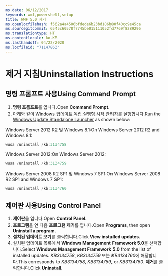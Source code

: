 ```yaml
---
ms.date: 06/12/2017
keywords: wmf,powershell,setup
title: WMF 5.0 제거
ms.openlocfilehash: f562a4a4506bfdede6b23bd186b80f40cc9e45ca
ms.sourcegitcommit: 6545c60578f7745be015111052fd7769f8289296
ms.translationtype: HT
ms.contentlocale: ko-KR
ms.lasthandoff: 04/22/2020
ms.locfileid: "71147863"
---
```

# <a name="uninstallation-instructions"></a><span data-ttu-id="b92df-103">제거 지침</span><span class="sxs-lookup"><span data-stu-id="b92df-103">Uninstallation Instructions</span></span>

## <a name="using-command-prompt"></a><span data-ttu-id="b92df-104">명령 프롬프트 사용</span><span class="sxs-lookup"><span data-stu-id="b92df-104">Using Command Prompt</span></span>

1. <span data-ttu-id="b92df-105">**명령 프롬프트**를 엽니다.</span><span class="sxs-lookup"><span data-stu-id="b92df-105">Open **Command Prompt.**</span></span>
2. <span data-ttu-id="b92df-106">아래와 같이 [Windows 업데이트 독립 실행형 시작 관리자](https://support.microsoft.com/en-us/kb/934307)를 실행합니다.</span><span class="sxs-lookup"><span data-stu-id="b92df-106">Run the [Windows Update Standalone Launcher](https://support.microsoft.com/en-us/kb/934307) as shown below:</span></span>

<span data-ttu-id="b92df-107">Windows Server 2012 R2 및 Windows 8.1:</span><span class="sxs-lookup"><span data-stu-id="b92df-107">On Windows Server 2012 R2 and Windows 8.1:</span></span>

```powershell
wusa /uninstall /kb:3134758
```

<span data-ttu-id="b92df-108">Windows Server 2012:</span><span class="sxs-lookup"><span data-stu-id="b92df-108">On Windows Server 2012:</span></span>

```powershell
wusa /uninstall /kb:3134759
```

<span data-ttu-id="b92df-109">Windows Server 2008 R2 SP1 및 Windows 7 SP1:</span><span class="sxs-lookup"><span data-stu-id="b92df-109">On Windows Server 2008 R2 SP1 and Windows 7 SP1:</span></span>

```powershell
wusa /uninstall /kb:3134760
```

## <a name="using-control-panel"></a><span data-ttu-id="b92df-110">제어판 사용</span><span class="sxs-lookup"><span data-stu-id="b92df-110">Using Control Panel</span></span>

1. <span data-ttu-id="b92df-111">**제어판**을 엽니다.</span><span class="sxs-lookup"><span data-stu-id="b92df-111">Open **Control Panel.**</span></span>
2. <span data-ttu-id="b92df-112">**프로그램**을 연 다음 **프로그램 제거**를 엽니다.</span><span class="sxs-lookup"><span data-stu-id="b92df-112">Open **Programs**, then open **Uninstall a program.**</span></span>
3. <span data-ttu-id="b92df-113">**설치된 업데이트 보기**를 클릭합니다.</span><span class="sxs-lookup"><span data-stu-id="b92df-113">Click **View installed updates.**</span></span>
4. <span data-ttu-id="b92df-114">설치된 업데이트 목록에서 **Windows Management Framework 5.0**을 선택합니다.</span><span class="sxs-lookup"><span data-stu-id="b92df-114">Select **Windows Management Framework 5.0** from the list of installed updates.</span></span> <span data-ttu-id="b92df-115">*KB3134758*, *KB3134759* 또는 *KB3134760*에 해당합니다.</span><span class="sxs-lookup"><span data-stu-id="b92df-115">This corresponds to *KB3134758*, *KB3134759*, or *KB3134760*.</span></span> <span data-ttu-id="b92df-116">**제거**를 클릭합니다.</span><span class="sxs-lookup"><span data-stu-id="b92df-116">Click **Uninstall.**</span></span>
